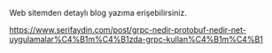 Web sitemden detaylı blog yazıma erişebilirsiniz.

https://www.serifaydin.com/post/grpc-nedir-protobuf-nedir-net-uygulamalar%C4%B1m%C4%B1zda-grpc-kullan%C4%B1m%C4%B1
